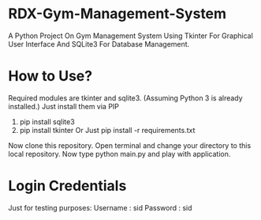# RDX-Gym-Management-System
A Python Project On Gym Management System Using Tkinter For Graphical User Interface And SQLite3 For Database Management.

# How to Use?
Required modules are tkinter and sqlite3. (Assuming Python 3 is already installed.)
Just install them via PIP
1) pip install sqlite3
2) pip install tkinter
Or
Just pip install -r requirements.txt

Now clone this repository.
Open terminal and change your directory to this local repository.
Now type python main.py and play with application.

# Login Credentials
Just for testing purposes:
Username : sid
Password : sid
